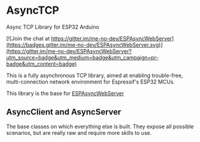 # AsyncTCP
Async TCP Library for ESP32 Arduino

[![Join the chat at https://gitter.im/me-no-dev/ESPAsyncWebServer](https://badges.gitter.im/me-no-dev/ESPAsyncWebServer.svg)](https://gitter.im/me-no-dev/ESPAsyncWebServer?utm_source=badge&utm_medium=badge&utm_campaign=pr-badge&utm_content=badge)

This is a fully asynchronous TCP library, aimed at enabling trouble-free, multi-connection network environment for Espressif's ESP32 MCUs.

This library is the base for [ESPAsyncWebServer](https://github.com/me-no-dev/ESPAsyncWebServer)

## AsyncClient and AsyncServer
The base classes on which everything else is built. They expose all possible scenarios, but are really raw and require more skills to use.
